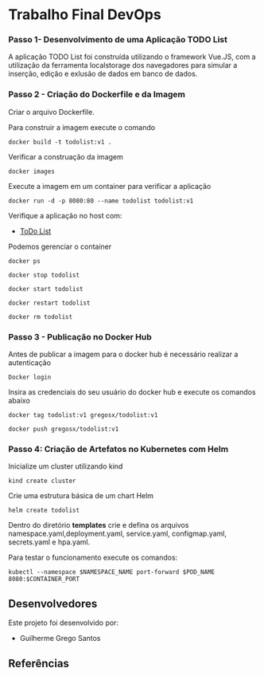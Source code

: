 # Trabalho Final DevOps

### Passo 1- Desenvolvimento de uma Aplicação TODO List

A aplicação TODO List foi construída utilizando o framework Vue.JS, com a utilização da ferramenta localstorage dos navegadores para simular a inserção, edição e exlusão de dados em banco de dados.

### Passo 2 - Criação do Dockerfile e da Imagem

Criar o arquivo Dockerfile.

Para construir a imagem execute o comando

`docker build -t todolist:v1 .`

Verificar a construação da imagem 

`docker images`

Execute a imagem em um container para verificar a aplicação

`docker run -d -p 8080:80 --name todolist todolist:v1`

Verifique a aplicação no host com:

- [ToDo List](http://localhost:8080/)

Podemos gerenciar o container

`docker ps`

`docker stop todolist`

`docker start todolist`

`docker restart todolist`

`docker rm todolist`

### Passo 3 - Publicação no Docker Hub

Antes de publicar a imagem para o docker hub é necessário realizar a autenticação

`Docker login`

Insira as credenciais do seu usuário do docker hub e execute os comandos abaixo

`docker tag todolist:v1 gregosx/todolist:v1`

`docker push gregosx/todolist:v1`

### Passo 4: Criação de Artefatos no Kubernetes com Helm

Inicialize um cluster utilizando kind

`kind create cluster`


Crie uma estrutura básica de um chart Helm

`helm create todolist`

Dentro do diretório **templates** crie e defina os arquivos namespace.yaml,deployment.yaml, service.yaml, configmap.yaml, secrets.yaml e hpa.yaml.

Para testar o funcionamento execute os comandos:

`kubectl --namespace $NAMESPACE_NAME port-forward $POD_NAME 8080:$CONTAINER_PORT`

## Desenvolvedores

Este projeto foi desenvolvido por:

 - Guilherme Grego Santos 

## Referências